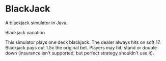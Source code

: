 # BlackJack
A blackjack simulator in Java.


Blackjack variation

This simulator plays one deck blackjack. The dealer always hits on soft 17. Blackjack pays out 1.5x the original bet. Players may hit, stand or double down (insurance isn't supported, but perfect strategy shouldn't use it).
